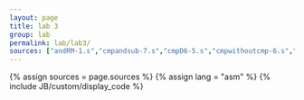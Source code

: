 ```yaml
---
layout: page
title: lab 3
group: lab
permalink: lab/lab3/
sources: ["andRM-1.s","cmpandsub-7.s","cmpD6-5.s","cmpwithoutcmp-6.s","masking-8.s","ortwomem-3.s","resetD4-2.s","setAYandreset0.s","setZPnresetO-9.s","xortwomen-4.s"]
---
```


{% assign sources = page.sources %}
{% assign lang = "asm" %}
{% include JB/custom/display_code %}
